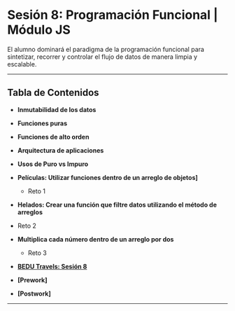 # Sesión 8: Programación Funcional | Módulo JS

El alumno dominará el paradigma de la programación funcional para sintetizar, recorrer y controlar el flujo de datos de manera limpia y escalable. 


***

## Tabla de Contenidos
  
  - **Inmutabilidad de los datos**
  - **Funciones puras**
  - **Funciones de alto orden**
  - **Arquitectura de aplicaciones**
  - **Usos de Puro vs Impuro**
 
    
  - **Películas: Utilizar funciones dentro de un arreglo de objetos]**
    - Reto 1
    
  - **Helados: Crear una función que filtre datos utilizando el método de arreglos**
  - Reto 2
    
  - **Multiplica cada número dentro de un arreglo por dos**
    - Reto 3
    
  - **[BEDU Travels: Sesión 8](https://github.com/mikenieva/B1-Programacion-Con-Javascript-Expert/blob/master/BEDU-Travels.md#sesi%C3%B3n-8-programaci%C3%B3n-funcional)**
  
  - **[Prework]**
  - **[Postwork]**
  
***


